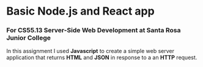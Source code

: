 Basic Node.js and React app
========================

### For CS55.13 Server-Side Web Development at Santa Rosa Junior College


In this assignment I used **Javascript** to create a simple web
 server application that returns **HTML** and **JSON** in response
 to a an **HTTP** request.

